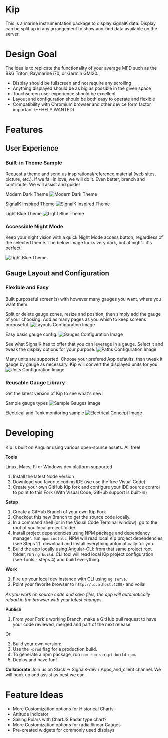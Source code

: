 # Kip 

This is a marine instrumentation package to display signalK data. Display can be split up in any arrangement to show any kind data available on the server.

# Design Goal

The idea is to replicate the functionality of your average MFD such as the B&G Triton, Raymarine i70, or Garmin GMI20.
- Display should be fullscreen and not require any scrolling
- Anything displayed should be as big as possible in the given space
- Touchscreen user experience should be excellent
- Layout and configuration should be both easy to operate and flexible
- Compatibility with Chromium browser and other device form factor important (**HELP WANTED)  

# Features
## User Experience
### Built-in Theme Sample
  Request a theme and send us inspirational/reference material (web sites, picture, etc.). If we fall in love, we will do it. Even better, branch and contribute. We will assist and guide!

  Modern Dark Theme
  ![Modern Dark Theme](./KipSample-1-1024x488.png)
  
  SignalK Inspired Theme
  ![SignalK Inspired Theme](./KipSample-2-1024x488.png)
  
  Light Blue Theme
  ![Light Blue Theme](./KipSample-3-1024x488.png)

### Accessible Night Mode
  Keep your night vision with a quick Night Mode access button, regardless of the selected theme. The below image looks very dark, but at night...it's perfect!

  ![Light Blue Theme](./KipNightMode-1024x488.png)


## Gauge Layout and Configuration
### Flexible and Easy
  Built purposeful screen(s) with however many gauges you want, where you want them. 

  Split or delete gauge zones, resize and position, then simply add the gauge of your choosing. Add as many pages as you whish to keep screens purposeful.
  ![Layouts Configuration Image](./KipWidgetConfig-layout-1024x488.png)
  
  Easy basic gauge config.
  ![Gauges Configuration Image](./KipConfig-display-1024x488.png) 
  
  See what SignalK has to offer that you can leverage in a gauge. Select it and tweak the display options for your purpose.
  ![Paths Configuration Image](./KipWidgetConfig-paths-1024x488.png)
  
  Many units are supported. Choose your prefered App defaults, than tweak it gauge by gauge as necessary. Kip will convert the displayed units for you.
  ![Units Configuration Image](./KipConfig-Units-1024x488.png) 

### Reusable Gauge Library
  Get the latest version of Kip to see what's new!

  Sample gauge types
  ![Sample Gauges Image](./KipGaugeSample-1-1024x545.png)
  
  Electrical and Tank monitoring sample 
  ![Electrical Concept Image](./KipMonitor-1024x488.png)

# Developing

Kip is built on Angular using various open-source assets. All free!

**Tools**

Linux, Macs, Pi or Windows dev platform supported
1. Install the latest Node version
2. Download you favorite coding IDE (we use the free Visual Code)
3. Create your own GitHub Kip fork and configure your IDE source control to point to this Fork (With Visual Code, GitHub support is built-in)

**Setup**
1. Create a GitHub Branch of your own Kip Fork
2. Checkout this new Branch to get the source code locally.
3. In a command shell (or in the Visual Code Terminal window), go to the root of you local project folder.
4. Install project dependencies using NPM package and dependency manager: run `npm install`. NPM will read local Kip project dependencies (see Steps 2), download and install everything automatically for you.
5. Build the app locally using Angular-CLI: from that same project root folder, run `ng build`. CLI tool will read local Kip project configuration (see Tools - steps 4) and build everything.

**Work**
1. Fire up your local dev instance with CLI using `ng serve`.
2. Point your favorite browser to `http://localhost:4200/` and voila!

*As you work on source code and save files, the app will automatically reload in the browser with your latest changes.*

**Publish**
1. From your Fork's working Branch, make a GitHub pull request to have your code reviewed, merged and part of the next release.

Or

2. Build your own version:
  1. Use the `-prod` flag for a production build.
  2. To generate a npm package, run `npm run-script build-npm`.
  3. Deploy and have fun!

**Collaborate**
Join us on Slack -> SignalK-dev / Apps_and_client channel. We will hook up and assist as best we can.

# Feature Ideas
 * More Customization options for Historical Charts
 * Attitude Indicator
 * Sailing Polars with ChartJS Radar type chart?
 * More Customization options for radial/linear Gauges
 * Pre-created widgets for commonly used displays
